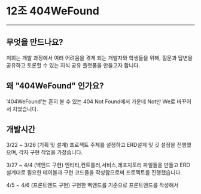# 12조 404WeFound
***


## 무엇을 만드나요?

저희는 개발 과정에서 여러 어려움을 겪게 되는 개발자와 학생들을 위해,
 질문과 답변을 공유하고 토론할 수 있는 지식 공유 플랫폼을 만들고자 합니다.

## 왜 "404WeFound" 인가요?

‘404WeFound’는 흔히 볼 수 있는 404 Not Found에서 가운데 Not만 We로 바꾸어서 지었습니다.

## 개발시간

3/22 ~ 3/26 (기획 및 설계) 프로젝트 주제를 설정하고 ERD설계 및 깃 설정을 진행했으며, 각자 구현 작업을 가졌습니다.

3/27 ~ 4/4 (백엔드 구현) 엔티티,컨트롤러,서비스,레포지토리 파일들을 만들고 ERD 설계대로 필요한 테이블과
구현 코드들을 작성함으로써 프로젝트를 진행했습니다.

4/5 ~ 4/6 (프론트엔드 구현) 구현한 벡엔드를 기준으로 프론트엔드를 작성해서 
